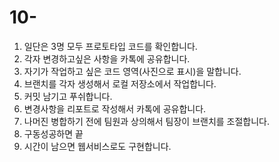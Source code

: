 # 10-
1. 일단은 3명 모두 프로토타입 코드를 확인합니다.
2. 각자 변경하고싶은 사항을 카톡에 공유합니다.
3. 자기가 작업하고 싶은 코드 영역(사진으로 표시)을 말합니다.
4. 브랜치를 각자 생성해서 로컬 저장소에서 작업합니다.
5. 커밋 남기고 푸쉬합니다.
6. 변경사항을 리포트로 작성해서 카톡에 공유합니다.
7. 나머진 병합하기 전에 팀원과 상의해서 팀장이 브랜치를 조절합니다.
8. 구동성공하면 끝
9. 시간이 남으면 웹서비스로도 구현합니다.
